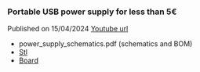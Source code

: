 ### Portable USB power supply for less than 5€
Published on 15/04/2024
[Youtube url](https://www.youtube.com/watch?v=oOKRbhnA3Gw)

- power_supply_schematics.pdf (schematics and BOM)
- [Stl](https://www.thingiverse.com/thing:6560209) 
- [Board](https://s.click.aliexpress.com/e/_DDwHBqp) 